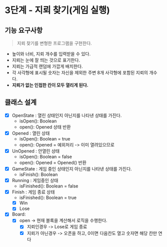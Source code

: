 # 3단계 - 지뢰 찾기(게임 실행)

## 기능 요구사항

> 지뢰 찾기를 변형한 프로그램을 구현한다.

* 높이와 너비, 지뢰 개수를 입력받을 수 있다.
* 지뢰는 눈에 잘 띄는 것으로 표기한다.
* 지뢰는 가급적 랜덤에 가깝게 배치한다.
* 각 사각형에 표시될 숫자는 자신을 제외한 주변 8개 사각형에 포함된 지뢰의 개수다.
* **지뢰가 없는 인접한 칸이 모두 열리게 된다.**

## 클래스 설계

* [x] OpenState : 열린 상태인지 아닌지를 나타낸 상태를 가진다.
    * isOpen(): Boolean
    * open(): Opened 상태 반환
* [x] Opened : 열린 상태
    * isOpen(): Boolean = true
    * open(): Opened = 예외처리 -> 이미 열려있으므로
* [x] UnOpened : 안열린 상태
    * isOpen(): Boolean = false
    * open(): Opened = Opened() 반환
* [x] GameState : 게임 중인 상태인지 아닌지를 나타낸 상태를 가진다.
    * isFinish(): Boolean
* [x] Running : 게임중인 상태
    * isFinished(): Boolean = false
* [x] Finish : 게임 종료 상태
    * isFinished(): Boolean = true
    * [x] Win
    * [x] Lose
* [x] Board: 
    * [x] open -> 현재 블록을 계산해서 로직을 수행한다.
        * [x] 지뢰인경우 -> Lose로 게임 종료  
        * [x] 지뢰가 아닌경우 -> 오픈을 하고, 0이면 다음칸도 열고 숫자면 해당 칸만 연다